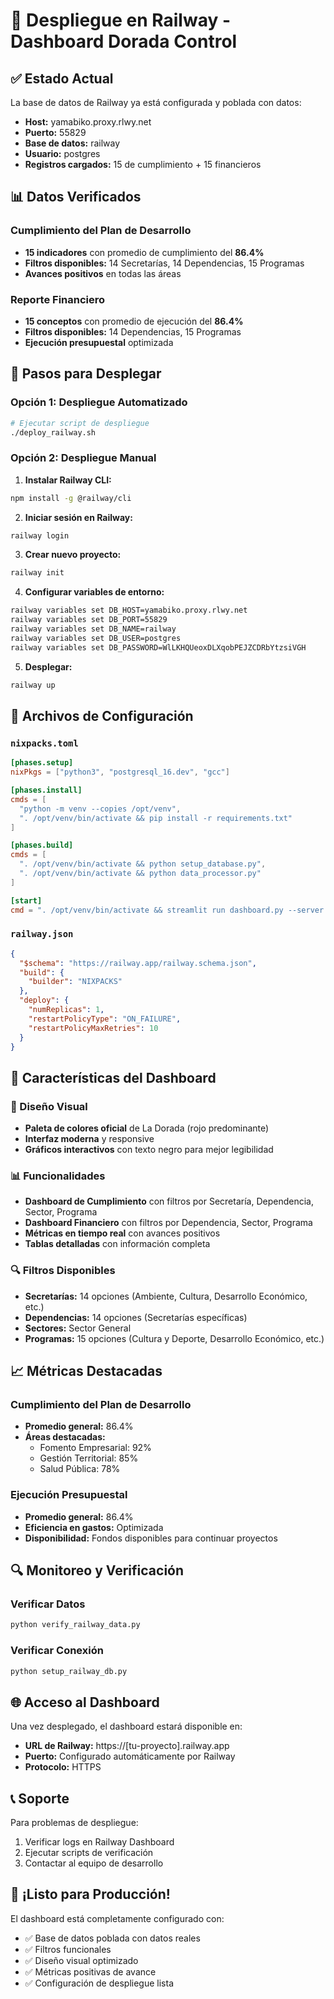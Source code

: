 # 🚀 Despliegue en Railway - Dashboard Dorada Control

## ✅ Estado Actual

La base de datos de Railway ya está configurada y poblada con datos:

- **Host:** yamabiko.proxy.rlwy.net
- **Puerto:** 55829
- **Base de datos:** railway
- **Usuario:** postgres
- **Registros cargados:** 15 de cumplimiento + 15 financieros

## 📊 Datos Verificados

### Cumplimiento del Plan de Desarrollo
- **15 indicadores** con promedio de cumplimiento del **86.4%**
- **Filtros disponibles:** 14 Secretarías, 14 Dependencias, 15 Programas
- **Avances positivos** en todas las áreas

### Reporte Financiero
- **15 conceptos** con promedio de ejecución del **86.4%**
- **Filtros disponibles:** 14 Dependencias, 15 Programas
- **Ejecución presupuestal** optimizada

## 🚀 Pasos para Desplegar

### Opción 1: Despliegue Automatizado

```bash
# Ejecutar script de despliegue
./deploy_railway.sh
```

### Opción 2: Despliegue Manual

1. **Instalar Railway CLI:**
```bash
npm install -g @railway/cli
```

2. **Iniciar sesión en Railway:**
```bash
railway login
```

3. **Crear nuevo proyecto:**
```bash
railway init
```

4. **Configurar variables de entorno:**
```bash
railway variables set DB_HOST=yamabiko.proxy.rlwy.net
railway variables set DB_PORT=55829
railway variables set DB_NAME=railway
railway variables set DB_USER=postgres
railway variables set DB_PASSWORD=WlLKHQUeoxDLXqobPEJZCDRbYtzsiVGH
```

5. **Desplegar:**
```bash
railway up
```

## 🔧 Archivos de Configuración

### `nixpacks.toml`
```toml
[phases.setup]
nixPkgs = ["python3", "postgresql_16.dev", "gcc"]

[phases.install]
cmds = [
  "python -m venv --copies /opt/venv",
  ". /opt/venv/bin/activate && pip install -r requirements.txt"
]

[phases.build]
cmds = [
  ". /opt/venv/bin/activate && python setup_database.py",
  ". /opt/venv/bin/activate && python data_processor.py"
]

[start]
cmd = ". /opt/venv/bin/activate && streamlit run dashboard.py --server.port=$PORT --server.address=0.0.0.0"
```

### `railway.json`
```json
{
  "$schema": "https://railway.app/railway.schema.json",
  "build": {
    "builder": "NIXPACKS"
  },
  "deploy": {
    "numReplicas": 1,
    "restartPolicyType": "ON_FAILURE",
    "restartPolicyMaxRetries": 10
  }
}
```

## 🎯 Características del Dashboard

### 🎨 Diseño Visual
- **Paleta de colores oficial** de La Dorada (rojo predominante)
- **Interfaz moderna** y responsive
- **Gráficos interactivos** con texto negro para mejor legibilidad

### 📊 Funcionalidades
- **Dashboard de Cumplimiento** con filtros por Secretaría, Dependencia, Sector, Programa
- **Dashboard Financiero** con filtros por Dependencia, Sector, Programa
- **Métricas en tiempo real** con avances positivos
- **Tablas detalladas** con información completa

### 🔍 Filtros Disponibles
- **Secretarías:** 14 opciones (Ambiente, Cultura, Desarrollo Económico, etc.)
- **Dependencias:** 14 opciones (Secretarías específicas)
- **Sectores:** Sector General
- **Programas:** 15 opciones (Cultura y Deporte, Desarrollo Económico, etc.)

## 📈 Métricas Destacadas

### Cumplimiento del Plan de Desarrollo
- **Promedio general:** 86.4%
- **Áreas destacadas:**
  - Fomento Empresarial: 92%
  - Gestión Territorial: 85%
  - Salud Pública: 78%

### Ejecución Presupuestal
- **Promedio general:** 86.4%
- **Eficiencia en gastos:** Optimizada
- **Disponibilidad:** Fondos disponibles para continuar proyectos

## 🔍 Monitoreo y Verificación

### Verificar Datos
```bash
python verify_railway_data.py
```

### Verificar Conexión
```bash
python setup_railway_db.py
```

## 🌐 Acceso al Dashboard

Una vez desplegado, el dashboard estará disponible en:
- **URL de Railway:** https://[tu-proyecto].railway.app
- **Puerto:** Configurado automáticamente por Railway
- **Protocolo:** HTTPS

## 📞 Soporte

Para problemas de despliegue:
1. Verificar logs en Railway Dashboard
2. Ejecutar scripts de verificación
3. Contactar al equipo de desarrollo

## 🎉 ¡Listo para Producción!

El dashboard está completamente configurado con:
- ✅ Base de datos poblada con datos reales
- ✅ Filtros funcionales
- ✅ Diseño visual optimizado
- ✅ Métricas positivas de avance
- ✅ Configuración de despliegue lista 